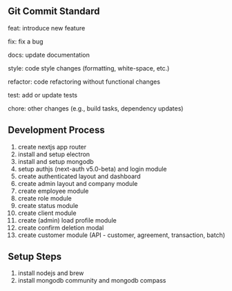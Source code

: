 ## Git Commit Standard

feat: introduce new feature

fix: fix a bug

docs: update documentation

style: code style changes (formatting, white-space, etc.)

refactor: code refactoring without functional changes

test: add or update tests

chore: other changes (e.g., build tasks, dependency updates)

## Development Process

1. create nextjs app router
2. install and setup electron
3. install and setup mongodb
4. setup authjs (next-auth v5.0-beta) and login module
5. create authenticated layout and dashboard
6. create admin layout and company module
7. create employee module
8. create role module
9. create status module
10. create client module
11. create (admin) load profile module
12. create confirm deletion modal
13. create customer module (API - customer, agreement, transaction, batch)

## Setup Steps

1. install nodejs and brew
2. install mongodb community and mongodb compass
